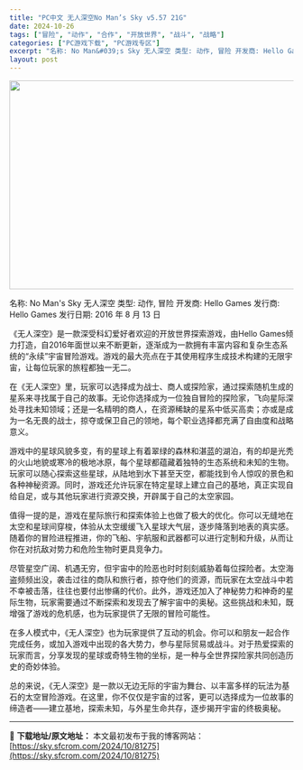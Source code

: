 ```yaml
---
title: "PC中文 无人深空No Man’s Sky v5.57 21G"
date: 2024-10-26
tags: ["冒险", "动作", "合作", "开放世界", "战斗", "战略"]
categories: ["PC游戏下载", "PC游戏专区"]
excerpt: "名称: No Man&#039;s Sky 无人深空 类型: 动作, 冒险 开发商: Hello Games 发行商: Hello Games 发行日期: 2016 年 8 月 13 日 《无人深空》是一款深受科幻爱好者欢迎的开放世界探索游戏，由Hello Games倾力打造，自2016年面世以来不断更新，逐&hellip;"
layout: post
---
```


<img class="aligncenter size-full wp-image-81276" src="https://sky.sfcrom.com/wp-content/uploads/2024/10/2024102607291323.webp" alt="" width="660" height="370" />

名称: No Man's Sky 无人深空
类型: 动作, 冒险
开发商: Hello Games
发行商: Hello Games
发行日期: 2016 年 8 月 13 日

《无人深空》是一款深受科幻爱好者欢迎的开放世界探索游戏，由Hello Games倾力打造，自2016年面世以来不断更新，逐渐成为一款拥有丰富内容和复杂生态系统的“永续”宇宙冒险游戏。游戏的最大亮点在于其使用程序生成技术构建的无限宇宙，让每位玩家的旅程都独一无二。

在《无人深空》里，玩家可以选择成为战士、商人或探险家，通过探索随机生成的星系来寻找属于自己的故事。无论你选择成为一位独自冒险的探险家，飞向星际深处寻找未知领域；还是一名精明的商人，在资源稀缺的星系中低买高卖；亦或是成为一名无畏的战士，掠夺或保卫自己的领地，每个职业选择都充满了自由度和战略意义。

游戏中的星球风貌多变，有的星球上有着翠绿的森林和湛蓝的湖泊，有的却是光秃的火山地貌或寒冷的极地冰原，每个星球都蕴藏着独特的生态系统和未知的生物。玩家可以随心探索这些星球，从陆地到水下甚至天空，都能找到令人惊叹的景色和各种神秘资源。同时，游戏还允许玩家在特定星球上建立自己的基地，真正实现自给自足，或与其他玩家进行资源交换，开辟属于自己的太空家园。

值得一提的是，游戏在星际旅行和探索体验上也做了极大的优化。你可以无缝地在太空和星球间穿梭，体验从太空缓缓飞入星球大气层，逐步降落到地表的真实感。随着你的冒险进程推进，你的飞船、宇航服和武器都可以进行定制和升级，从而让你在对抗敌对势力和危险生物时更具竞争力。

尽管星空广阔、机遇无穷，但宇宙中的险恶也时时刻刻威胁着每位探险者。太空海盗频频出没，袭击过往的商队和旅行者，掠夺他们的资源，而玩家在太空战斗中若不幸被击落，往往也要付出惨痛的代价。此外，游戏还加入了神秘势力和神奇的星际生物，玩家需要通过不断探索和发现去了解宇宙中的奥秘。这些挑战和未知，既增强了游戏的危机感，也为玩家提供了无限的冒险可能性。

在多人模式中，《无人深空》也为玩家提供了互动的机会。你可以和朋友一起合作完成任务，或加入游戏中出现的各大势力，参与星际贸易或战斗。对于热爱探索的玩家而言，分享发现的星球或奇特生物的坐标，是一种与全世界探险家共同创造历史的奇妙体验。

总的来说，《无人深空》是一款以无边无际的宇宙为舞台、以丰富多样的玩法为基石的太空冒险游戏。在这里，你不仅仅是宇宙的过客，更可以选择成为一位故事的缔造者——建立基地，探索未知，与外星生命共存，逐步揭开宇宙的终极奥秘。

---
📖 **下载地址/原文地址：** 本文最初发布于我的博客网站：[https://sky.sfcrom.com/2024/10/81275](https://sky.sfcrom.com/2024/10/81275)
